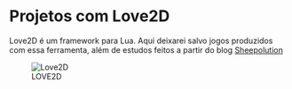  <!DOCTYPE html>
<html>
<body>

<h1>Projetos com Love2D</h1>
<p>Love2D é um framework para Lua. Aqui deixarei salvo jogos produzidos com essa ferramenta, além de estudos feitos a partir do blog  <a href="https://sheepolution.com/learn/book/contents">Sheepolution</a> </p>

 <figure>
  <img src="https://avatars.githubusercontent.com/u/283107?s=280&v=4" alt="Love2D">
  <figcaption>LOVE2D</figcaption>
</figure> 

</body>
</html> 
